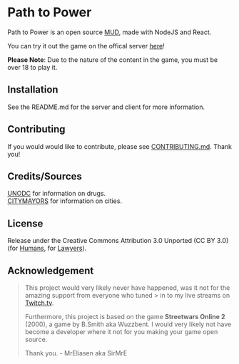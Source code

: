 # Path to Power

Path to Power is an open source [MUD](https://en.wikipedia.org/wiki/MUD), made with NodeJS and React.

You can try it out the game on the offical server [here](https://pathtopower.online/)!

**Please Note**: Due to the nature of the content in the game, you must be over 18 to play it.

## Installation

See the README.md for the server and client for more information.

## Contributing

If you would would like to contribute, please see [CONTRIBUTING.md](https://github.com/MrEliasen/path-to-power/blob/master/.github/CONTRIBUTING.md). Thank you!

## Credits/Sources

[UNODC](https://stats.unodc.org/) for information on drugs.    
[CITYMAYORS](http://www.citymayors.com/statistics/largest-cities-population-125.html) for information on cities.

## License

Release under the Creative Commons Attribution 3.0 Unported (CC BY 3.0) (for [Humans](https://creativecommons.org/licenses/by/3.0/), for [Lawyers](https://github.com/MrEliasen/path-to-power/blob/master/LICENSE.md)).

## Acknowledgement

> This project would very likely never have happened, was it not for the amazing support from everyone who tuned > in to my live streams on [Twitch.tv](https://twitch.tv/sirmre).
> 
> Furthermore, this project is based on the game **Streetwars Online 2** (2000), a game by B.Smith aka Wuzzbent.
> I would very likely not have become a developer where it not for you making your game open source.
>  
> Thank you. - MrEliasen aka SirMrE
